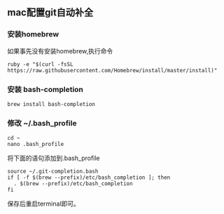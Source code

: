 ## mac配置git自动补全

### 安装homebrew

如果事先没有安装homebrew,执行命令

```
ruby -e "$(curl -fsSL https://raw.githubusercontent.com/Homebrew/install/master/install)"
```

### 安装 bash-completion

```
brew install bash-completion
```

### 修改 ~/.bash_profile

```
cd ~
nano .bash_profile
```

将下面的语句添加到.bash_profile

```
source ~/.git-completion.bash
if [ -f $(brew --prefix)/etc/bash_completion ]; then
  . $(brew --prefix)/etc/bash_completion
fi
```

保存后重启terminal即可。